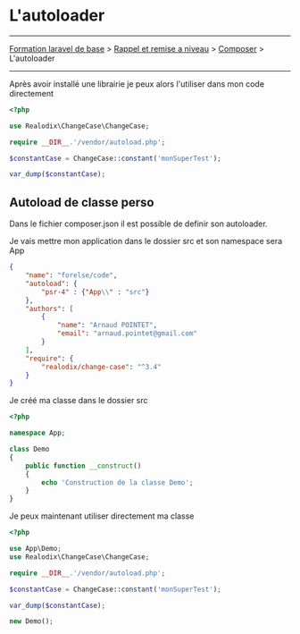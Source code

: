 # L'autoloader

---

[Formation laravel de base](../../README.md) > [Rappel et remise a niveau](../README.md) > [Composer](README.md) > L'autoloader

---

Après avoir installé une librairie je peux alors l'utiliser dans mon code directement

```php
<?php

use Realodix\ChangeCase\ChangeCase;

require __DIR__.'/vendor/autoload.php';

$constantCase = ChangeCase::constant('monSuperTest');

var_dump($constantCase);
```

## Autoload de classe perso
Dans le fichier composer.json il est possible de definir son autoloader.

Je vais mettre mon application dans le dossier src et son namespace sera App

```json
{
    "name": "forelse/code",
    "autoload": {
        "psr-4" : {"App\\" : "src"}
    },
    "authors": [
        {
            "name": "Arnaud POINTET",
            "email": "arnaud.pointet@gmail.com"
        }
    ],
    "require": {
        "realodix/change-case": "^3.4"
    }
}
```

Je créé ma classe dans le dossier src
```php
<?php

namespace App;

class Demo
{
    public function __construct()
    {
        echo 'Construction de la classe Demo';
    }
}
```

Je peux maintenant utiliser directement ma classe
```php
<?php

use App\Demo;
use Realodix\ChangeCase\ChangeCase;

require __DIR__.'/vendor/autoload.php';

$constantCase = ChangeCase::constant('monSuperTest');

var_dump($constantCase);

new Demo();
```